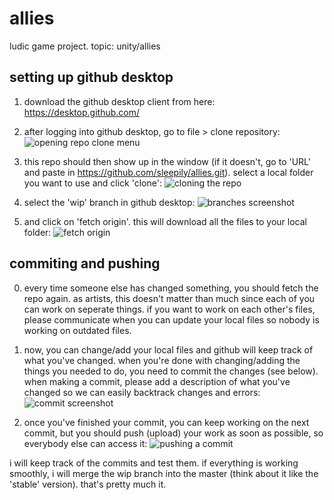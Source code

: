 # allies
ludic game project. topic: unity/allies

## setting up github desktop
1. download the github desktop client from here: https://desktop.github.com/

2. after logging into github desktop, go to file > clone repository:
![opening repo clone menu](https://i.imgur.com/llIri0D.png)

3. this repo should then show up in the window (if it doesn't, go to 'URL' and paste in https://github.com/sleepily/allies.git). select a local folder you want to use and click 'clone':
![cloning the repo](https://i.imgur.com/k06nQIp.png)

4. select the 'wip' branch in github desktop:
![branches screenshot](https://i.imgur.com/nxdde9R.png)

5. and click on 'fetch origin'. this will download all the files to your local folder:
![fetch origin](https://i.imgur.com/mRDdAW1.png)

## commiting and pushing
0. every time someone else has changed something, you should fetch the repo again. as artists, this doesn't matter than much since each of you can work on seperate things. if you want to work on each other's files, please communicate when you can update your local files so nobody is working on outdated files.

1. now, you can change/add your local files and github will keep track of what you've changed.
when you're done with changing/adding the things you needed to do, you need to commit the changes (see below).
when making a commit, please add a description of what you've changed so we can easily backtrack changes and errors:
![commit screenshot](https://i.imgur.com/fIv2QLs.png)

2. once you've finished your commit, you can keep working on the next commit, but you should push (upload) your work as soon as possible, so everybody else can access it:
![pushing a commit](https://i.imgur.com/xLwWaaB.png)

i will keep track of the commits and test them. if everything is working smoothly, i will merge the wip branch into the master (think about it like the 'stable' version).
that's pretty much it.
